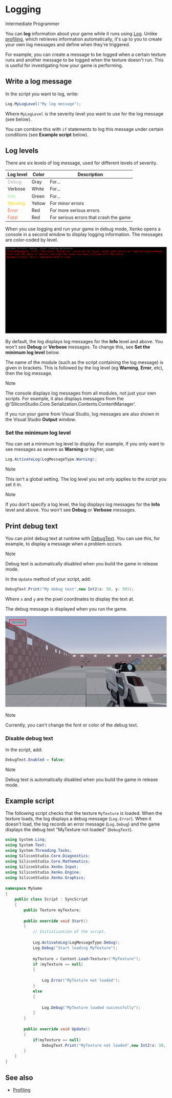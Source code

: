 # Logging

<span class="label label-doc-level">Intermediate</span>
<span class="label label-doc-audience">Programmer</span>

You can **log** information about your game while it runs using [Log](xref:SiliconStudio.Xenko.Engine.ScriptComponent.Log). Unlike [profiling](profiling.md), which retrieves information automatically, it's up to you to create your own log messages and define when they're triggered. 

For example, you can create a message to be logged when a certain texture runs and another message to be logged when the texture doesn't run. This is useful for investigating how your game is performing.

## Write a log message

In the script you want to log, write:

```cs
Log.MyLogLevel("My log message");
```

Where `MyLogLevel` is the severity level you want to use for the log message (see below).

You can combine this with `if` statements to log this message under certain conditions (see **Example script** below).

## Log levels

There are six levels of log message, used for different levels of severity.

| Log level | Color | Description
|-----------|-------|-----
| <font color="#A9A9A9">Debug</font> | Gray | For...
| Verbose | White | For...
| <font color="#90EE90">Info</font> | Green | For...
| <font color="#FFD700">Warning</font> | Yellow | For minor errors
| <font color="#FF6347">Error</font> | Red |For more serious errors
| <font color="#FF6347">Fatal</font> | Red | For serious errors that crash the game

When you use logging and run your game in debug mode, Xenko opens a console in a second window to display logging information. The messages are color-coded by level.

![Logging in console](media/logging-in-console.png)

By default, the log displays log messages for the **Info** level and above. You won't see **Debug** or **Verbose** messages. To change this, see **Set the minimum log level** below.

The name of the module (such as the script containing the log message) is given in brackets. This is followed by the log level (eg **Warning**, **Error**, etc), then the log message. 

>[!Note]
>The console displays log messages from all modules, not just your own scripts. For example, it also displays messages from the @'SiliconStudio.Core.Serialization.Contents.ContentManager'.

If you run your game from Visual Studio, log messages are also shown in the Visual Studio **Output** window.

### Set the minimum log level

You can set a minimum log level to display. For example, if you only want to see messages as severe as **Warning** or higher, use:

```cs
Log.ActivateLog(LogMessageType.Warning);
```

>[!Note]
>This isn't a global setting. The log level you set only applies to the script you set it in.

>[!Note]
>If you don't specify a log level, the log displays log messages for the **Info** level and above. You won't see **Debug** or **Verbose** messages.

## Print debug text

You can print debug text at runtime with [DebugText](xref:SiliconStudio.Xenko.Engine.ScriptComponent.DebugText). You can use this, for example, to display a message when a problem occurs.

>[!Note]
>Debug text is automatically disabled when you build the game in release mode.

In the `Update` method of your script, add:

```cs
DebugText.Print("My debug text",new Int2(x: 50, y: 50));
```

Where `x` and `y` are the pixel coordinates to display the text at.

The debug message is displayed when you run the game.

![Debug text](media/my-debug-text.jpg)

>[!Note]
>Currently, you can't change the font or color of the debug text.

### Disable debug text

In the script, add:

```cs
DebugText.Enabled = false;
```

>[!Note]
>Debug text is automatically disabled when you build the game in release mode.

## Example script

The following script checks that the texture `MyTexture` is loaded. When the texture loads, the log displays a debug message (`Log.Error`). When it doesn't load, the log records an error message (`Log.Debug`) and the game displays the debug text "MyTexture not loaded" (`DebugText`).

```cs
using System.Linq;
using System.Text;
using System.Threading.Tasks;
using SiliconStudio.Core.Diagnostics;
using SiliconStudio.Core.Mathematics;
using SiliconStudio.Xenko.Input;
using SiliconStudio.Xenko.Engine;
using SiliconStudio.Xenko.Graphics;

namespace MyGame
{
    public class Script : SyncScript
    {
		public Texture myTexture;

        public override void Start()
        {
            // Initialization of the script.

            Log.ActivateLog(LogMessageType.Debug);
            Log.Debug("Start loading MyTexture");

            myTexture = Content.Load<Texture>("MyTexture");
            if (myTexture == null)
            {

                Log.Error("MyTexture not loaded");
            }
            else
            {

                Log.Debug("MyTexture loaded successfully");
            }
        }

        public override void Update()
        {
			if(myTexture == null)
                DebugText.Print("MyTexture not loaded",new Int2(x: 50, y: 50));
        }
    }
}
```

## See also

* [Profiling](profiling.md)